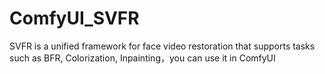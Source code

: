 # ComfyUI_SVFR
SVFR is a unified framework for face video restoration that supports tasks such as BFR, Colorization, Inpainting，you can use it in ComfyUI
